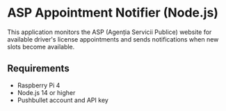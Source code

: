 # ASP Appointment Notifier (Node.js)

This application monitors the ASP (Agenția Servicii Publice) website for available driver's license appointments and sends notifications when new slots become available.

## Requirements

- Raspberry Pi 4
- Node.js 14 or higher
- Pushbullet account and API key
